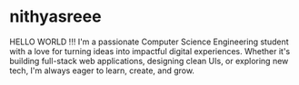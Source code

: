# nithyasreee
HELLO WORLD !!! I'm a passionate Computer Science Engineering student with a love for turning ideas into impactful digital experiences. Whether it's building full-stack web applications, designing clean UIs, or exploring new tech, I'm always eager to learn, create, and grow.
